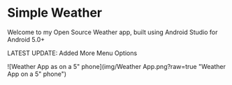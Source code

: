 # Simple Weather

Welcome to my Open Source Weather app, built using Android Studio for Android 5.0+

LATEST UPDATE: Added More Menu Options

![Weather App as on a 5" phone](img/Weather App.png?raw=true "Weather App on a 5\" phone")
